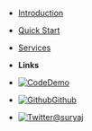 - [Introduction](introduction)
- [Quick Start](quick-start)
- [Services](services-guide)

- **Links**
- [![Code](https://icongr.am/feather/code.svg?size=16&color=808080)Demo](https://www.neustack.app)
- [![Github](https://icongram.jgog.in/simple/github.svg?color=808080&size=16)Github](https://github.com/neustackapp/docs)
- [![Twitter](https://icongram.jgog.in/simple/twitter.svg?colored&size=16)@suryaj](http://twitter.com/suryaj)